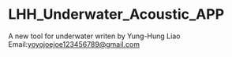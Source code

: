 # LHH_Underwater_Acoustic_APP
 A new tool for underwater writen by Yung-Hung Liao Email:yoyojoejoe123456789@gmail.com
